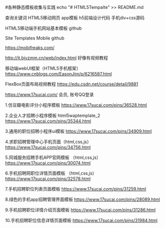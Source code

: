 #各种静态模板收集与实践
echo "# HTML5Tempalte" >> README.md

查询关键词
HTML5移动网页  app模板 h5前端设计代码 手机div+css源码    

HTML5移动端手机网站基本模板 github

Site Templates Mobile github   

https://mobifreaks.com/

http://it.bjyzmm.cn/web/index.html  好像有视频教程

移动端webUI框架（HTML5手机框架）
https://www.cnblogs.com/EasonJim/p/6216587.html

FlexBox页面布局视频教程
https://edu.csdn.net/course/detail/9881

https://www.17sucai.com/    会员, 账号QQ登录

1.仿豆瓣电影评分小程序模板
https://www.17sucai.com/pins/36528.html

2.企业人才招聘小程序模板  html5waptemplate_2
https://www.17sucai.com/pins/35344.html  

3.通用的职位招聘小程序ui模板
https://www.17sucai.com/pins/34909.html

4.求职招聘管理中心手机页面（html,css,js）
https://www.17sucai.com/pins/34756.html

5.同城服务招聘手机APP官网模板 （html,css,js）
https://www.17sucai.com/pins/30074.html

6.手机招聘网职位详情页面模板 （html,css,js）
https://www.17sucai.com/pins/32578.html

7.手机招聘职位列表页面模板
https://www.17sucai.com/pins/31259.html

8.绿色的手机app招聘管理界面模板
https://www.17sucai.com/pins/28089.html

9.手机招聘职位详情介绍页面模板
https://www.17sucai.com/pins/31286.html

10.手机招聘职位信息详情页面模板
https://www.17sucai.com/pins/31984.html